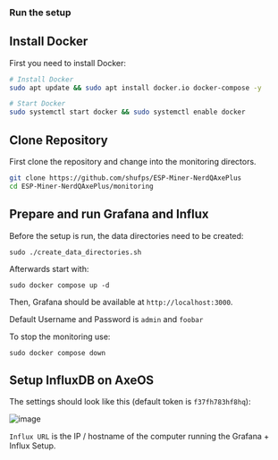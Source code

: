 ### Run the setup

## Install Docker
First you need to install Docker:

```bash
# Install Docker
sudo apt update && sudo apt install docker.io docker-compose -y

# Start Docker
sudo systemctl start docker && sudo systemctl enable docker
```

## Clone Repository

First clone the repository and change into the monitoring directors.

```bash
git clone https://github.com/shufps/ESP-Miner-NerdQAxePlus
cd ESP-Miner-NerdQAxePlus/monitoring
```

## Prepare and run Grafana and Influx

Before the setup is run, the data directories need to be created:

```
sudo ./create_data_directories.sh
```

Afterwards start with:
```
sudo docker compose up -d
```

Then, Grafana should be available at `http://localhost:3000`.

Default Username and Password is `admin` and `foobar`

To stop the monitoring use:
```
sudo docker compose down
```

## Setup InfluxDB on AxeOS

The settings should look like this (default token is `f37fh783hf8hq`):

![image](https://github.com/user-attachments/assets/aa7f86f6-890a-4d07-9904-58af239f9e80)

`Influx URL` is the IP / hostname of the computer running the Grafana + Influx Setup.



